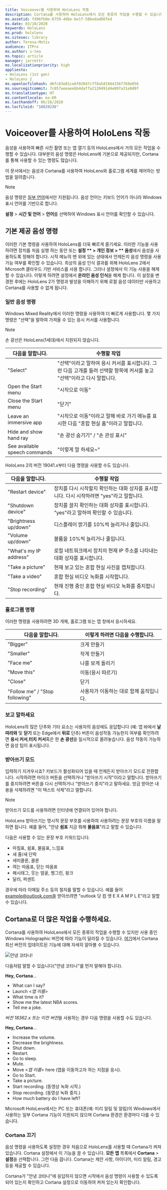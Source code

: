 ```yaml
---
title: Voiceover를 사용하여 HoloLens 작동
description: Cortana를 사용하여 HoloLens에서 모든 종류의 작업을 수행할 수 있습니다.
ms.assetid: fd96fb0e-6759-4dbe-be1f-58bedad66fed
ms.date: 03/10/2020
keywords: HoloLens
ms.prod: hololens
ms.sitesec: library
author: Teresa-Motiv
audience: ITPro
ms.author: v-tea
ms.topic: article
manager: jarrettr
ms.localizationpriority: high
appliesto:
- HoloLens (1st gen)
- HoloLens 2
ms.openlocfilehash: d6fc83e81ce6f02047cff8a5d1944156f769e056
ms.sourcegitcommit: 7c057aeeaeebb4daffa2120491d4e897a31e8d0f
ms.translationtype: HT
ms.contentlocale: ko-KR
ms.lasthandoff: 06/26/2020
ms.locfileid: "10829236"
---
```

# Voiceover를 사용하여 HoloLens 작동

음성을 사용하여 빠른 사진 촬영 또는 앱 열기 등의 HoloLens에서 거의 모든 작업을 수행할 수 있습니다. 대부분의 음성 명령은 HoloLens에 기본으로 제공되지만, Cortana를 통해 사용할 수 있는 명령도 많습니다.

이 문서에서는 음성과 Cortana를 사용하여 HoloLens와 홀로그램 세계를 제어하는 방법을 알려줍니다.

> [!NOTE]
> 음성 명령은 [일부 언어](hololens2-language-support.md)에서만 지원됩니다. 음성 언어는 키보드 언어가 아니라 Windows 표시 언어를 기반으로 합니다.  
>  
> **설정** > **시간 및 언어** > **언어**를 선택하여 Windows 표시 언어를 확인할 수 있습니다.

## 기본 제공 음성 명령

이러한 기본 명령을 사용하여 HoloLens를 더욱 빠르게 즐기세요. 이러한 기능을 사용하려면 장치를 처음 실행 하는 동안 또는 **설정 ** > **개인 정보** > ** 음성**에서 음성을 사용하도록 정해야 합니다. 시작 메뉴의 맨 위에 있는 상태에서 언제든지 음성 명령을 사용가능 여부를 확인할 수 있습니다. 최상의 음성 인식 결과를 위해 HoloLens 2에서 Microsoft 클라우드 기반 서비스를 사용 합니다. 그러나 설정에서 이 기능 사용을 해제할 수 있습니다. 이렇게 하려면 설정에서 **온라인 음성 인식**을 해제 합니다. 이 설정을 변경한 후에는 HoloLens 2가 명령과 발성을 이해하기 위해 로컬 음성 데이터만 사용하고 Cortana를 사용할 수 없게 됩니다.

### 일반 음성 명령

Windows Mixed Reality에서 이러한 명령을 사용하여 더 빠르게 사용합니다. 몇 가지 명령은 "선택"을 말하여 가져올 수 있는 응시 커서를 사용합니다.

> [!NOTE]
> 손 광선은 HoloLens(1세대)에서 지원되지 않습니다.

| 다음을 말합니다. | 수행할 작업 |
| - | - |
| "Select" | "선택"이라고 말하여 응시 커서를 표시합니다. 그런 다음 고개를 돌려 선택할 항목에 커서를 놓고 "선택"이라고 다시 말합니다. |
|Open the Start menu | "시작으로 이동" |
|Close the Start menu | "닫기" |
|Leave an immersive app | "시작으로 이동"이라고 말해 바로 가기 메뉴를 표시한 다음 "혼합 현실 홈"이라고 말합니다. |
|Hide and show hand ray | "손 광선 숨기기" / "손 관성 표시" |
|See available speech commands | "이렇게 말 하세요~" |

HoloLens 2의 버전 19041.x부터 다음 명령을 사용할 수도 있습니다.

| 다음을 말합니다. | 수행할 작업 |
| - | - |
| "Restart device" | 장치를 다시 시작할지 확인하는 대화 상자를 표시합니다. 다시 시작하려면 "yes"라고 말합니다. |
| "Shutdown device" | 장치를 끌지 확인하는 대화 상자를 표시합니다. "yes"라고 말하여 확인할 수 있습니다. |
| "Brightness up/down" | 디스플레이 밝기를 10%씩 늘리거나 줄입니다. |
| "Volume up/down" | 볼륨을 10%씩 늘리거나 줄입니다. |
| "What's my IP address" | 로컬 네트워크에서 장치의 현재 IP 주소를 나타내는 대화 상자를 표시합니다. |
| "Take a picture" | 현재 보고 있는 혼합 현실 사진을 캡처합니다. |
| "Take a video" | 혼합 현실 비디오 녹화를 시작합니다. | 
| "Stop recording" | 현재 진행 중인 혼합 현실 비디오 녹화를 중지합니다. |

### 홀로그램 명령

이러한 명령을 사용하려면 3D 개체, 홀로그램 또는 앱 창에서 응시하세요.

| 다음을 말합니다. | 이렇게 하려면 다음을 수행합니다. |
| - | - |
| "Bigger" | 크게 만들기 |
| "Smaller" | 작게 만들기 |
| "Face me" | 나를 보게 돌리기 |
| "Move this" | 이동(응시 따르기) |
| "Close" | 닫기 |
| "Follow me" / "Stop following" | 사용자가 이동하는 대로 함께 움직입니다. |

### 보고 말하세요

HoloLens의 많은 단추와 기타 요소는 사용자의 음성에도 응답합니다 (예: 앱 바에서 **날 따라와** 및 **닫기** 또는 Edge에서 **뒤로** 단추) 버튼이 음성작동 가능한지 여부를 확인하려면 **응시 커서**,**터치 커서**혹은 한 **손 광선**을 일시적으로 올려놓습니다. 음성 작동이 가능하면 음성 팁이 표시됩니다.

### 받아쓰기 모드

입력하기 지겨우시죠? 키보드가 활성화되어 있을 때 언제든지 받아쓰기 모드로 전환합니다. 시작하려면 마이크 버튼을 선택하거나 "받아쓰기 시작"이라고 말합니다. 받아쓰기를 중지하려면 버튼을 다시 선택하거나 "받아쓰기 중지"라고 말하세요. 방금 받아쓴 내용을 삭제하려면 "이 텍스트 삭제"라고 말합니다. 

> [!NOTE]
> 받아쓰기 모드를 사용하려면 인터넷에 연결되어 있어야 합니다.

HoloLens 받아쓰기는 명시적 문장 부호를 사용하여 사용하려는 문장 부호의 이름을 말하면 됩니다. 예를 들어, "안녕 **쉼표** 지금 뭐해 **물음표**"라고 말할 수 있습니다.

다음은 사용할 수 있는 문장 부호 키워드입니다.

- 마침표, 쉼표, 물음표, 느낌표
- 새 줄/새 단락
- 세미콜론, 콜론
- 여는 따옴표, 닫는 따옴표
- 해시태그, 웃는 얼굴, 찡그린, 윙크
- 달러, 퍼센트

경우에 따라 이메일 주소 등의 철자를 말할 수 있습니다. 예를 들어 example@outlook.com을 받아쓰려면 "outlook 닷 컴 엣 E X A M P L E"라고 말할 수 있습니다.

## Cortana로 더 많은 작업을 수행하세요.

Cortana를 사용하여 HoloLens에서 모든 종류의 작업을 수행할 수 있지만 사용 중인 Windows Holographic 버전에 따라 기능이 달라질 수 있습니다. [여기](https://blogs.windows.com/windowsexperience/2020/02/28/cortana-in-the-upcoming-windows-10-release-focused-on-your-productivity-with-enhanced-security-and-privacy/)에서 Cortana 최신 버전의 업데이트된 기능에 대해 자세히 알아볼 수 있습니다. 

![안녕 코타나!](images/cortana-on-hololens.png)

다음처럼 말할 수 있습니다("안녕 코타나"를 먼저 말해야 합니다).

**Hey, Cortana**...

- What can I say?
- Launch <*앱 이름*>
- What time is it?
- Show me the latest NBA scores.
- Tell me a joke.

*버전 18362.x 또는 이전 버전*을 사용하는 경우 다음 명령을 사용할 수도 있습니다.

**Hey, Cortana**...

- Increase the volume.
- Decrease the brightness.
- Shut down.
- Restart.
- Go to sleep.
- Mute.
- Move <*앱 이름*> here (앱을 이동하고자 하는 지점을 응시).
- Go to Start.
- Take a picture.
- Start recording. (동영상 녹화 시작.)
- Stop recording. (동영상 녹화 중지.)
- How much battery do I have left?

Microsoft HoloLens에서는 PC 또는 휴대폰(예: 미리 알림 및 알림)의 Windows에서 사용하는 일부 Cortana 기능이 지원되지 않으며 Cortana 환경은 환경마다 다를 수 있습니다.

### Cortana 끄기

음성 명령을 사용하도록 설정한 경우 처음으로 HoloLens를 사용할 때 Cortana가 켜져 있습니다. Cortana 설정에서 이 기능을 끌 수 있습니다. **모든 앱** 목록에서 **Cortana** > **설정**을 선택합니다. 그런 다음 끕니다. Cortana는 제안 사항, 아이디어, 미리 알림, 경고 등을 제공할 수 있습니다.

Cortana가 "안녕 코타나"에 응답하지 않으면 시작에서 음성 명령이 사용할 수 있도록 되어 있는지 확인하고 Cortana 설정으로 이동하여 켜져 있는지 확인합니다.
